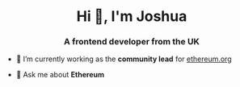 <h1 align="center">Hi 👋, I'm Joshua</h1>
<h3 align="center">A frontend developer from the UK</h3>

- 🔭 I’m currently working as the **community lead** for [ethereum.org](https://github.com/ethereum/ethereum-org-website)

- 💬 Ask me about **Ethereum**

